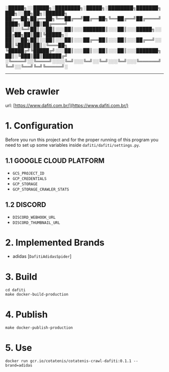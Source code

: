 
░█████╗░░█████╗░████████╗░█████╗░████████╗███████╗███╗░░██╗██╗░██████╗
██╔══██╗██╔══██╗╚══██╔══╝██╔══██╗╚══██╔══╝██╔════╝████╗░██║██║██╔════╝
██║░░╚═╝██║░░██║░░░██║░░░███████║░░░██║░░░█████╗░░██╔██╗██║██║╚█████╗░
██║░░██╗██║░░██║░░░██║░░░██╔══██║░░░██║░░░██╔══╝░░██║╚████║██║░╚═══██╗
╚█████╔╝╚█████╔╝░░░██║░░░██║░░██║░░░██║░░░███████╗██║░╚███║██║██████╔╝
░╚════╝░░╚════╝░░░░╚═╝░░░╚═╝░░╚═╝░░░╚═╝░░░╚══════╝╚═╝░░╚══╝╚═╝╚═════╝░


--------------------------------------------------------------------------

# Web crawler

url: [https://www.dafiti.com.br/](https://www.dafiti.com.br/)

# 1. Configuration
Before you run this project and for the proper running of this program you need to set up some variables inside `dafiti/dafiti/settings.py`.

## 1.1 GOOGLE CLOUD PLATFORM

- `GCS_PROJECT_ID` 
- `GCP_CREDENTIALS`
- `GCP_STORAGE`
- `GCP_STORAGE_CRAWLER_STATS`

## 1.2 DISCORD
- `DISCORD_WEBHOOK_URL`
- `DISCORD_THUMBNAIL_URL`


# 2. Implemented Brands
- adidas [`DafitiAdidasSpider`]

# 3. Build

```shell
cd dafiti
make docker-build-production
```

# 4. Publish

```shell
make docker-publish-production
```

# 5. Use

```shell
docker run gcr.io/cotatenis/cotatenis-crawl-dafiti:0.1.1 --brand=adidas 
```